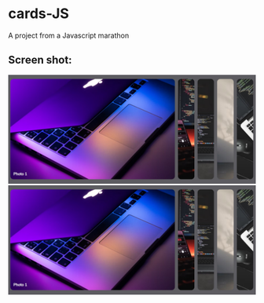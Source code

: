 # cards-JS
 A project from a Javascript marathon

## Screen shot:
![Preview](preview/preview01.jpg)
![Preview](preview/preview01.jpg)
